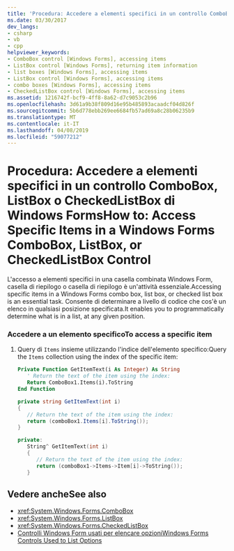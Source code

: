 ```yaml
---
title: 'Procedura: Accedere a elementi specifici in un controllo ComboBox, ListBox o CheckedListBox di Windows Forms'
ms.date: 03/30/2017
dev_langs:
- csharp
- vb
- cpp
helpviewer_keywords:
- ComboBox control [Windows Forms], accessing items
- ListBox control [Windows Forms], returning item information
- list boxes [Windows Forms], accessing items
- ListBox control [Windows Forms], accessing items
- combo boxes [Windows Forms], accessing items
- CheckedListBox control [Windows Forms], accessing items
ms.assetid: 1216742f-bcf9-4ff8-8a62-d7c9053c2b96
ms.openlocfilehash: 3d61a9b38f809d16e95b485893acaadcf04d826f
ms.sourcegitcommit: 5b6d778ebb269ee6684fb57ad69a8c28b06235b9
ms.translationtype: MT
ms.contentlocale: it-IT
ms.lasthandoff: 04/08/2019
ms.locfileid: "59077212"
---
```

# <a name="how-to-access-specific-items-in-a-windows-forms-combobox-listbox-or-checkedlistbox-control"></a><span data-ttu-id="4e933-102">Procedura: Accedere a elementi specifici in un controllo ComboBox, ListBox o CheckedListBox di Windows Forms</span><span class="sxs-lookup"><span data-stu-id="4e933-102">How to: Access Specific Items in a Windows Forms ComboBox, ListBox, or CheckedListBox Control</span></span>
<span data-ttu-id="4e933-103">L'accesso a elementi specifici in una casella combinata Windows Form, casella di riepilogo o casella di riepilogo è un'attività essenziale.</span><span class="sxs-lookup"><span data-stu-id="4e933-103">Accessing specific items in a Windows Forms combo box, list box, or checked list box is an essential task.</span></span> <span data-ttu-id="4e933-104">Consente di determinare a livello di codice che cos'è un elenco in qualsiasi posizione specificata.</span><span class="sxs-lookup"><span data-stu-id="4e933-104">It enables you to programmatically determine what is in a list, at any given position.</span></span>  
  
### <a name="to-access-a-specific-item"></a><span data-ttu-id="4e933-105">Accedere a un elemento specifico</span><span class="sxs-lookup"><span data-stu-id="4e933-105">To access a specific item</span></span>  
  
1.  <span data-ttu-id="4e933-106">Query di `Items` insieme utilizzando l'indice dell'elemento specifico:</span><span class="sxs-lookup"><span data-stu-id="4e933-106">Query the `Items` collection using the index of the specific item:</span></span>  
  
    ```vb  
    Private Function GetItemText(i As Integer) As String  
       ' Return the text of the item using the index:  
       Return ComboBox1.Items(i).ToString  
    End Function  
    ```  
  
    ```csharp  
    private string GetItemText(int i)  
    {  
       // Return the text of the item using the index:  
       return (comboBox1.Items[i].ToString());  
    }  
    ```  
  
    ```cpp  
    private:  
       String^ GetItemText(int i)  
       {  
          // Return the text of the item using the index:  
          return (comboBox1->Items->Item[i]->ToString());  
       }  
    ```  
  
## <a name="see-also"></a><span data-ttu-id="4e933-107">Vedere anche</span><span class="sxs-lookup"><span data-stu-id="4e933-107">See also</span></span>

- <xref:System.Windows.Forms.ComboBox>
- <xref:System.Windows.Forms.ListBox>
- <xref:System.Windows.Forms.CheckedListBox>
- [<span data-ttu-id="4e933-108">Controlli Windows Form usati per elencare opzioni</span><span class="sxs-lookup"><span data-stu-id="4e933-108">Windows Forms Controls Used to List Options</span></span>](windows-forms-controls-used-to-list-options.md)
